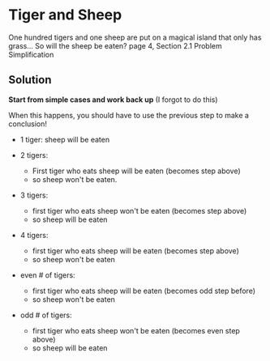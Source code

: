 # Tiger and Sheep

One hundred tigers and one sheep are put on a magical island that only has grass... So will the sheep be eaten?
page 4, Section 2.1 Problem Simplification

## Solution
**Start from simple cases and work back up** (I forgot to do this)

When this happens, you should have to use the previous step to make a conclusion!

- 1 tiger: sheep will be eaten
- 2 tigers: 
  - First tiger who eats sheep will be eaten (becomes step above) 
  - so sheep won't be eaten. 
- 3 tigers: 
  - first tiger who eats sheep won't be eaten (becomes step above)
  - so sheep will be eaten
- 4 tigers:
  - first tiger who eats sheep will be eaten (becomes step above)
  - so sheep won't be eaten
  
  
- even # of tigers:
  - first tiger who eats sheep will be eaten (becomes odd step before)
  - so sheep won't be eaten
- odd # of tigers:
  - first tiger who eats sheep won't be eaten (becomes even step above)
  - so sheep will be eaten
